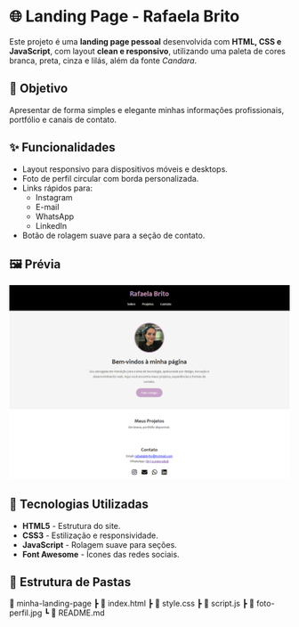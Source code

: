 # 🌐 Landing Page - Rafaela Brito

Este projeto é uma **landing page pessoal** desenvolvida com **HTML, CSS e JavaScript**, com layout **clean e responsivo**, utilizando uma paleta de cores branca, preta, cinza e lilás, além da fonte *Candara*.

## 🎯 Objetivo
Apresentar de forma simples e elegante minhas informações profissionais, portfólio e canais de contato.

## ✨ Funcionalidades
- Layout responsivo para dispositivos móveis e desktops.
- Foto de perfil circular com borda personalizada.
- Links rápidos para:
  - Instagram
  - E-mail
  - WhatsApp
  - LinkedIn
- Botão de rolagem suave para a seção de contato.

## 🖼️ Prévia
![Prévia da Landing Page](./screenshot.png)  

## 🚀 Tecnologias Utilizadas
- **HTML5** - Estrutura do site.
- **CSS3** - Estilização e responsividade.
- **JavaScript** - Rolagem suave para seções.
- **Font Awesome** - Ícones das redes sociais.

## 📂 Estrutura de Pastas
📁 minha-landing-page
┣ 📜 index.html
┣ 📜 style.css
┣ 📜 script.js
┣ 📜 foto-perfil.jpg
┗ 📜 README.md
